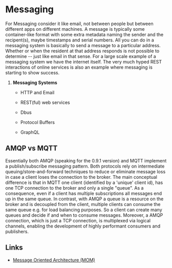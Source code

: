 # Messaging

For Messaging consider it like email, not between people but between different apps on different machines. A message is typically some container-like format with some extra metadata naming the sender and the recipent(s), maybe timestamps and serial numbers. All you can do in a messaging system is basically to send a message to a particular address. Whether or when the resident at that address responds is not possible to determine -- just like email in that sense. For a large scale example of a messaging system we have the internet itself. The very much hyped REST interactions of online services is also an example where messaging is starting to show success.

1. **Messaging Systems**

   - HTTP and Email

   - REST(ful) web services

   - Dbus

   - Protocol Buffers

   - GraphQL

## AMQP vs MQTT

Essentially both AMQP (speaking for the 0.9.1 version) and MQTT implement a publish/subscribe messaging pattern. Both protocols rely on intermediate queuing/store-and-forward techniques to reduce or eliminate message loss in case a client loses the connection to the broker. The main conceptual difference is that in MQTT one client (identified by a 'unique' client id), has one TCP connection to the broker and only a single "queue". As a consequence, even if a client has multiple subscriptions all messages end up in the same queue. In contrast, with AMQP a queue is a resource on the broker and is decoupled from the client, multiple clients can consume the same queue e.g. for load balancing purposes. So a client can create many queues and decide if and when to consume messages. Moreover, a AMQP connection, which is just a TCP connection, is multiplexed via logical channels, enabling the development of highly performant consumers and publishers.

## Links

- [Message Oriented Architecture (MOM)](computer-science/system-design/message-oriented-architecture-mom.md)
